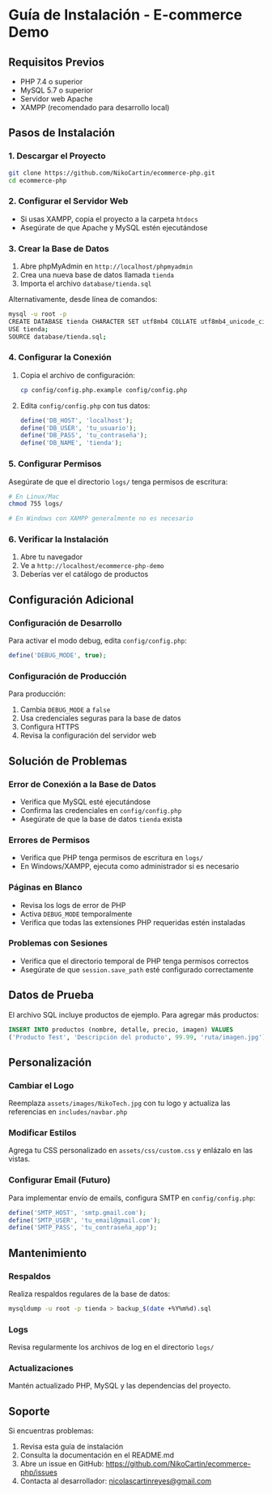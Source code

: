# Guía de Instalación - E-commerce Demo

## Requisitos Previos

- PHP 7.4 o superior
- MySQL 5.7 o superior  
- Servidor web Apache
- XAMPP (recomendado para desarrollo local)

## Pasos de Instalación

### 1. Descargar el Proyecto

```bash
git clone https://github.com/NikoCartin/ecommerce-php.git
cd ecommerce-php
```

### 2. Configurar el Servidor Web

- Si usas XAMPP, copia el proyecto a la carpeta `htdocs`
- Asegúrate de que Apache y MySQL estén ejecutándose

### 3. Crear la Base de Datos

1. Abre phpMyAdmin en `http://localhost/phpmyadmin`
2. Crea una nueva base de datos llamada `tienda`
3. Importa el archivo `database/tienda.sql`

Alternativamente, desde línea de comandos:

```bash
mysql -u root -p
CREATE DATABASE tienda CHARACTER SET utf8mb4 COLLATE utf8mb4_unicode_ci;
USE tienda;
SOURCE database/tienda.sql;
```

### 4. Configurar la Conexión

1. Copia el archivo de configuración:
   ```bash
   cp config/config.php.example config/config.php
   ```

2. Edita `config/config.php` con tus datos:
   ```php
   define('DB_HOST', 'localhost');
   define('DB_USER', 'tu_usuario');
   define('DB_PASS', 'tu_contraseña');
   define('DB_NAME', 'tienda');
   ```

### 5. Configurar Permisos

Asegúrate de que el directorio `logs/` tenga permisos de escritura:

```bash
# En Linux/Mac
chmod 755 logs/

# En Windows con XAMPP generalmente no es necesario
```

### 6. Verificar la Instalación

1. Abre tu navegador
2. Ve a `http://localhost/ecommerce-php-demo`
3. Deberías ver el catálogo de productos

## Configuración Adicional

### Configuración de Desarrollo

Para activar el modo debug, edita `config/config.php`:

```php
define('DEBUG_MODE', true);
```

### Configuración de Producción

Para producción:

1. Cambia `DEBUG_MODE` a `false`
2. Usa credenciales seguras para la base de datos
3. Configura HTTPS
4. Revisa la configuración del servidor web

## Solución de Problemas

### Error de Conexión a la Base de Datos

- Verifica que MySQL esté ejecutándose
- Confirma las credenciales en `config/config.php`
- Asegúrate de que la base de datos `tienda` exista

### Errores de Permisos

- Verifica que PHP tenga permisos de escritura en `logs/`
- En Windows/XAMPP, ejecuta como administrador si es necesario

### Páginas en Blanco

- Revisa los logs de error de PHP
- Activa `DEBUG_MODE` temporalmente
- Verifica que todas las extensiones PHP requeridas estén instaladas

### Problemas con Sesiones

- Verifica que el directorio temporal de PHP tenga permisos correctos
- Asegúrate de que `session.save_path` esté configurado correctamente

## Datos de Prueba

El archivo SQL incluye productos de ejemplo. Para agregar más productos:

```sql
INSERT INTO productos (nombre, detalle, precio, imagen) VALUES 
('Producto Test', 'Descripción del producto', 99.99, 'ruta/imagen.jpg');
```

## Personalización

### Cambiar el Logo

Reemplaza `assets/images/NikoTech.jpg` con tu logo y actualiza las referencias en `includes/navbar.php`

### Modificar Estilos

Agrega tu CSS personalizado en `assets/css/custom.css` y enlázalo en las vistas.

### Configurar Email (Futuro)

Para implementar envío de emails, configura SMTP en `config/config.php`:

```php
define('SMTP_HOST', 'smtp.gmail.com');
define('SMTP_USER', 'tu_email@gmail.com');
define('SMTP_PASS', 'tu_contraseña_app');
```

## Mantenimiento

### Respaldos

Realiza respaldos regulares de la base de datos:

```bash
mysqldump -u root -p tienda > backup_$(date +%Y%m%d).sql
```

### Logs

Revisa regularmente los archivos de log en el directorio `logs/`

### Actualizaciones

Mantén actualizado PHP, MySQL y las dependencias del proyecto.

## Soporte

Si encuentras problemas:

1. Revisa esta guía de instalación
2. Consulta la documentación en el README.md
3. Abre un issue en GitHub: https://github.com/NikoCartin/ecommerce-php/issues
4. Contacta al desarrollador: nicolascartinreyes@gmail.com
